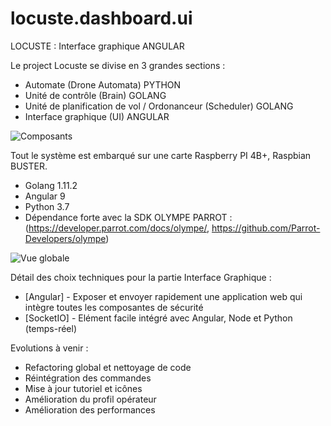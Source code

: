 # locuste.dashboard.ui
LOCUSTE : Interface graphique ANGULAR 



Le project Locuste se divise en 3 grandes sections : 
* Automate (Drone Automata) PYTHON
* Unité de contrôle (Brain) GOLANG
* Unité de planification de vol / Ordonanceur (Scheduler) GOLANG
* Interface graphique (UI) ANGULAR


![Composants](https://user-images.githubusercontent.com/6602774/82243830-8960ca80-9940-11ea-917e-15585f178c6d.png)

Tout le système est embarqué sur une carte Raspberry PI 4B+, Raspbian BUSTER.
* Golang 1.11.2
* Angular 9
* Python 3.7
* Dépendance forte avec la SDK OLYMPE PARROT : (https://developer.parrot.com/docs/olympe/, https://github.com/Parrot-Developers/olympe)


![Vue globale](https://user-images.githubusercontent.com/6602774/82240232-59162d80-993a-11ea-8f8e-c7d3cfde2a7c.png)


Détail des choix techniques pour la partie Interface Graphique :

* [Angular] - Exposer et envoyer rapidement une application web qui intègre toutes les composantes de sécurité
* [SocketIO] - Elément facile intégré avec Angular, Node et Python (temps-réel)

Evolutions à venir : 
* Refactoring global et nettoyage de code
* Réintégration des commandes
* Mise à jour tutoriel et icônes
* Amélioration du profil opérateur
* Amélioration des performances
